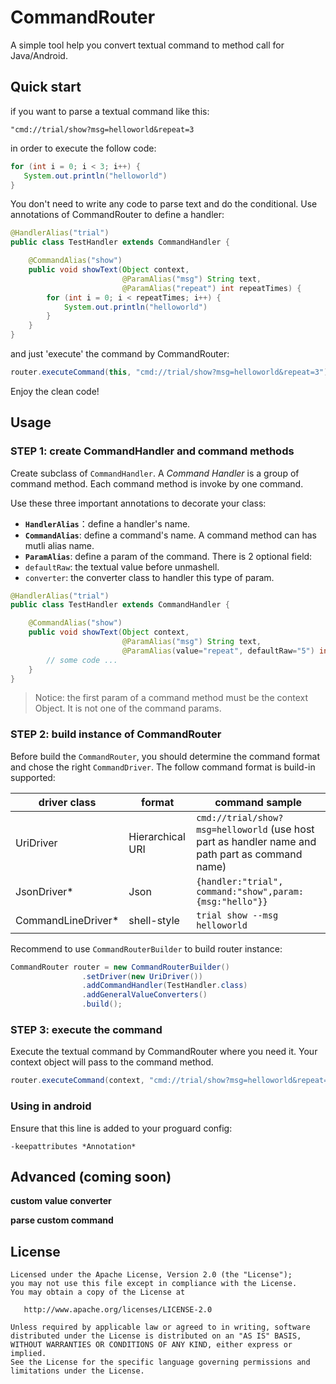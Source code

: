 CommandRouter
==============

A simple tool help you convert textual command to method call for Java/Android.

## Quick start
if you want to parse a textual command like this:
```
"cmd://trial/show?msg=helloworld&repeat=3 
```
in order to execute the follow code:
```java
for (int i = 0; i < 3; i++) {
   System.out.println("helloworld")
}
```
You don't need to write any code to parse text and do the conditional. Use annotations of CommandRouter to define a handler:
```java
@HandlerAlias("trial")
public class TestHandler extends CommandHandler {

    @CommandAlias("show")
    public void showText(Object context,
                         @ParamAlias("msg") String text,
                         @ParamAlias("repeat") int repeatTimes) {
        for (int i = 0; i < repeatTimes; i++) {
            System.out.println("helloworld")
        }
    }
}
```
and just 'execute' the command by CommandRouter:
```java
router.executeCommand(this, "cmd://trial/show?msg=helloworld&repeat=3");
```
Enjoy the clean code!

## Usage

### STEP 1: create CommandHandler and command methods

Create subclass of ```CommandHandler```. A *Command Handler* is a group of command method. Each command method is invoke by one command.

Use these three important annotations to decorate your class:

 - **```HandlerAlias```**：define a handler's name.
 - **```CommandAlias```**: define a command's name. A command method can has mutli alias name.
 - **```ParamAlias```**: define a param of the command. There is 2 optional field:
  - ```defaultRaw```: the textual value before unmashell.
  - ```converter```: the converter class to handler this type of param.
     
```java
@HandlerAlias("trial")
public class TestHandler extends CommandHandler {

    @CommandAlias("show")
    public void showText(Object context,
                         @ParamAlias("msg") String text,
                         @ParamAlias(value="repeat", defaultRaw="5") int repeatTimes) {
        // some code ...
    }
}
```

> Notice: the first param of a command method must be the context Object. It is not one of the command params.

### STEP 2: build instance of CommandRouter

Before build the ```CommandRouter```, you should determine the command format and chose the right ```CommandDriver```. The follow command format is build-in supported:

driver class       | format           | command sample
-------------------|------------------|---------------
UriDriver          | Hierarchical URI | ```cmd://trial/show?msg=helloworld``` (use host part as handler name and path part as command name)
JsonDriver*        | Json             | ```{handler:"trial", command:"show",param:{msg:"hello"}}```
CommandLineDriver* | shell-style      | ```trial show --msg helloworld```

Recommend to use ```CommandRouterBuilder``` to build router instance:
```java
CommandRouter router = new CommandRouterBuilder()
                .setDriver(new UriDriver())
                .addCommandHandler(TestHandler.class)
                .addGeneralValueConverters()
                .build();
```

### STEP 3: execute the command

Execute the textual command by CommandRouter where you need it. Your context object will pass to the command method.
```java
router.executeCommand(context, "cmd://trial/show?msg=helloworld&repeat=3");
```

### Using in android

Ensure that this line is added to your proguard config:
```
-keepattributes *Annotation*
```

## Advanced (coming soon)

**custom value converter**

**parse custom command**

## License

    Licensed under the Apache License, Version 2.0 (the "License");
    you may not use this file except in compliance with the License.
    You may obtain a copy of the License at

       http://www.apache.org/licenses/LICENSE-2.0

    Unless required by applicable law or agreed to in writing, software
    distributed under the License is distributed on an "AS IS" BASIS,
    WITHOUT WARRANTIES OR CONDITIONS OF ANY KIND, either express or implied.
    See the License for the specific language governing permissions and
    limitations under the License.
